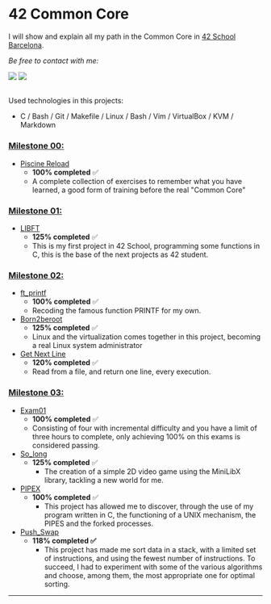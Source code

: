 # 42 Common Core

I will show and explain all my path in the Common Core in [42 School Barcelona][1].

*Be free to contact with me:*
<div align="left">
  <a href = "mailto:gbarulls@gmail.com"><img src="https://img.shields.io/badge/Gmail-D14836?style=for-the-badge&logo=gmail&logoColor=white"></a>
  <a href="https://www.linkedin.com/in/guillem-barulls-casades%C3%BAs-9906001a/" target="_blank"><img src="https://img.shields.io/badge/-LinkedIn-%230077B5?style=for-the-badge&logo=linkedin&logoColor=white" target="_blank"></a> 
</div>

##


Used technologies in this projects:
- C / Bash / Git / Makefile / Linux / Bash / Vim / VirtualBox / KVM / Markdown

### [**Milestone 00:**](https://github.com/zikocult/Cursus42/tree/main/00_piscine_reload)

- [Piscine Reload](https://github.com/zikocult/Cursus42/tree/main/00_piscine_reload/reload) 
	- **100% completed** ✅
	- A complete collection of exercises to remember what you have learned, a good form of training before the real "Common Core"
### [**Milestone 01:**](https://github.com/zikocult/Cursus42/tree/main/01_ring)

- [LIBFT](https://github.com/zikocult/Cursus42/tree/main/01_ring/libft)  
	- **125% completed** ✅
	- This is my first project in 42 School, programming some functions in C, this is the base of the next projects as 42 student.
### [**Milestone 02:**](https://github.com/zikocult/Cursus42/tree/main/02_ring)

- [ft_printf](https://github.com/zikocult/Cursus42/tree/main/02_ring/printf)
	- **100% completed** ✅
	- Recoding the famous function PRINTF for my own.
- [Born2beroot](https://github.com/zikocult/Cursus42/tree/main/02_ring/born2beroot)
	- **125% completed** ✅
	- Linux and the virtualization comes together in this project, becoming a real Linux system administrator
- [Get Next Line](https://github.com/zikocult/Cursus42/tree/main/02_ring/getnextline)
	- **120% completed** ✅
	- Read from a file, and return one line, every execution.

### [**Milestone 03:**](https://github.com/zikocult/Cursus42/tree/main/03_ring)

- [Exam01](https://github.com/zikocult/Cursus42/tree/main/exams)
	- **100% completed** ✅
	- Consisting of four with incremental difficulty and you have a limit of three hours to complete,  only achieving 100% on this exams is considered passing.
- [So_long](https://github.com/zikocult/Cursus42/tree/main/03_ring/so_long)
	- **125% completed** ✅
		- The creation of a simple 2D video game using the MiniLibX library, tackling a new world for me.
- [PIPEX](https://github.com/zikocult/Cursus42/tree/main/03_ring/pipex)
	- **100% completed** ✅
		- This project has allowed me to discover, through the use of my program written in C, the functioning of a UNIX mechanism, the PIPES and the forked processes.
- [Push_Swap](https://github.com/zikocult/Cursus42/tree/main/03_ring/push_swap)
	- **118% completed ✅**
		- This project has made me sort data in a stack, with a limited set of instructions, and using the fewest number of instructions. To succeed, I had to experiment with some of the various algorithms and choose, among them, the most appropriate one for optimal sorting.

********
[1]: https://www.42barcelona.com/
